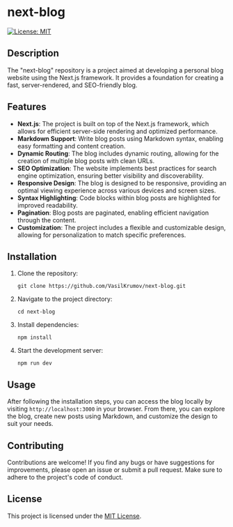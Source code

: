# next-blog

[![License: MIT](https://img.shields.io/badge/License-MIT-yellow.svg)](https://opensource.org/licenses/MIT)

## Description

The "next-blog" repository is a project aimed at developing a personal blog website using the Next.js framework. It provides a foundation for creating a fast, server-rendered, and SEO-friendly blog.

## Features

- **Next.js**: The project is built on top of the Next.js framework, which allows for efficient server-side rendering and optimized performance.
- **Markdown Support**: Write blog posts using Markdown syntax, enabling easy formatting and content creation.
- **Dynamic Routing**: The blog includes dynamic routing, allowing for the creation of multiple blog posts with clean URLs.
- **SEO Optimization**: The website implements best practices for search engine optimization, ensuring better visibility and discoverability.
- **Responsive Design**: The blog is designed to be responsive, providing an optimal viewing experience across various devices and screen sizes.
- **Syntax Highlighting**: Code blocks within blog posts are highlighted for improved readability.
- **Pagination**: Blog posts are paginated, enabling efficient navigation through the content.
- **Customization**: The project includes a flexible and customizable design, allowing for personalization to match specific preferences.

## Installation

1. Clone the repository:

   ```
   git clone https://github.com/VasilKrumov/next-blog.git
   ```

2. Navigate to the project directory:

   ```
   cd next-blog
   ```

3. Install dependencies:

   ```
   npm install
   ```

4. Start the development server:

   ```
   npm run dev
   ```

## Usage

After following the installation steps, you can access the blog locally by visiting `http://localhost:3000` in your browser. From there, you can explore the blog, create new posts using Markdown, and customize the design to suit your needs.

## Contributing

Contributions are welcome! If you find any bugs or have suggestions for improvements, please open an issue or submit a pull request. Make sure to adhere to the project's code of conduct.

## License

This project is licensed under the [MIT License](https://opensource.org/licenses/MIT).
